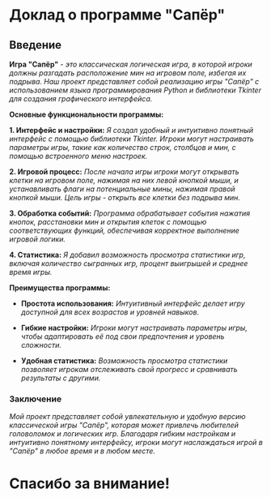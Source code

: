 # Доклад о программе "Сапёр"
## Введение

__Игра "Сапёр"__ -  _это классическая логическая игра, в которой игроки должны разгадать расположение мин на игровом поле, избегая их подрыва. Наш проект представляет собой реализацию игры "Сапёр" с использованием языка программирования Python и библиотеки Tkinter для создания графического интерфейса._

__Основные функциональности программы:__

__1. Интерфейс и настройки:__ _Я создал удобный и интуитивно понятный интерфейс с помощью библиотеки Tkinter. Игроки могут настраивать параметры игры, такие как количество строк, столбцов и мин, с помощью встроенного меню настроек._

__2. Игровой процесс:__ _После начала игры игроки могут открывать клетки на игровом поле, нажимая на них левой кнопкой мыши, и устанавливать флаги на потенциальные мины, нажимая правой кнопкой мыши. Цель игры - открыть все клетки без подрыва мин._

__3. Обработка событий:__ _Программа обрабатывает события нажатия кнопок, расстановки мин и открытия клеток с помощью соответствующих функций, обеспечивая корректное выполнение игровой логики._

__4. Статистика:__ _Я добавил возможность просмотра статистики игр, включая количество сыгранных игр, процент выигрышей и среднее время игры._

__Преимущества программы:__

- __Простота использования:__ _Интуитивный интерфейс делает игру доступной для всех возрастов и уровней навыков._

- __Гибкие настройки:__ _Игроки могут настраивать параметры игры, чтобы адаптировать её под свои предпочтения и уровень сложности._

- __Удобная статистика:__ _Возможность просмотра статистики позволяет игрокам отслеживать свой прогресс и сравнивать результаты с другими._

### Заключение

_Мой проект представляет собой увлекательную и удобную версию классической игры "Сапёр", которая может привлечь любителей головоломок и логических игр. Благодаря гибким настройкам и интуитивно понятному интерфейсу, игроки могут наслаждаться игрой в "Сапёр" в любое время и в любом месте._

# Спасибо за внимание!
